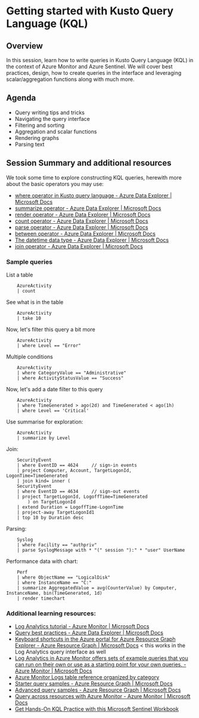 # Getting started with Kusto Query Language (KQL)

## Overview

In this session, learn how to write queries in Kusto Query Language (KQL) in the context of Azure Monitor and Azure Sentinel. We will cover best practices, design, how to create queries in the interface and leveraging scalar/aggregation functions along with much more.

## Agenda

* Query writing tips and tricks
* Navigating the query interface
* Filtering and sorting
* Aggregation and scalar functions
* Rendering graphs
* Parsing text

## Session Summary and additional resources

We took some time to explore constructing KQL queries, herewith more about the basic operators you may use:

*   [where operator in Kusto query language - Azure Data Explorer | Microsoft Docs](https://docs.microsoft.com/en-us/azure/data-explorer/kusto/query/whereoperator)
*   [summarize operator - Azure Data Explorer | Microsoft Docs](https://docs.microsoft.com/en-us/azure/data-explorer/kusto/query/summarizeoperator)
*   [render operator - Azure Data Explorer | Microsoft Docs](https://docs.microsoft.com/en-us/azure/data-explorer/kusto/query/renderoperator?pivots=azuremonitor)
*   [count operator - Azure Data Explorer | Microsoft Docs](https://docs.microsoft.com/en-us/azure/data-explorer/kusto/query/countoperator)
*   [parse operator - Azure Data Explorer | Microsoft Docs](https://docs.microsoft.com/en-us/azure/data-explorer/kusto/query/parseoperator)
*   [between operator - Azure Data Explorer | Microsoft Docs](https://docs.microsoft.com/en-us/azure/data-explorer/kusto/query/betweenoperator)
*   [The datetime data type - Azure Data Explorer | Microsoft Docs](https://docs.microsoft.com/en-us/azure/data-explorer/kusto/query/scalar-data-types/datetime)
*   [join operator - Azure Data Explorer | Microsoft Docs](https://docs.microsoft.com/en-us/azure/data-explorer/kusto/query/joinoperator?pivots=azuremonitor)

### Sample queries

List a table

        AzureActivity
        | count 

See what is in the table

        AzureActivity
        | take 10


Now, let's filter this query a bit more

        AzureActivity
        | where Level == "Error"

Multiple conditions

        AzureActivity
        | where CategoryValue == "Administrative"
        | where ActivityStatusValue == "Success"


Now, let's add a date filter to this query

        AzureActivity
        | where TimeGenerated > ago(2d) and TimeGenerated < ago(1h)
        | where Level == 'Critical'

Use summarise for exploration:

        AzureActivity
        | summarize by Level


Join:

        SecurityEvent 
        | where EventID == 4624		// sign-in events
        | project Computer, Account, TargetLogonId, LogonTime=TimeGenerated
        | join kind= inner (
        SecurityEvent 
        | where EventID == 4634		// sign-out events
        | project TargetLogonId, LogoffTime=TimeGenerated
            ) on TargetLogonId
        | extend Duration = LogoffTime-LogonTime
        | project-away TargetLogonId1 
        | top 10 by Duration desc


Parsing:

        Syslog 
        | where Facility == "authpriv"
        | parse SyslogMessage with * "(" session "):" * "user" UserName


Performance data with chart:

        Perf
        | where ObjectName == "LogicalDisk"
        | where InstanceName == "C:"
        | summarize AggregatedValue = avg(CounterValue) by Computer, InstanceName, bin(TimeGenerated, 1d) 
        | render timechart 



### Additional learning resources:

*   [Log Analytics tutorial - Azure Monitor | Microsoft Docs](https://docs.microsoft.com/en-us/azure/azure-monitor/logs/log-analytics-tutorial)
*   [Query best practices - Azure Data Explorer | Microsoft Docs](https://docs.microsoft.com/en-us/azure/data-explorer/kusto/query/best-practices)
*   [Keyboard shortcuts in the Azure portal for Azure Resource Graph Explorer - Azure Resource Graph | Microsoft Docs](https://docs.microsoft.com/en-us/azure/governance/resource-graph/reference/keyboard-shortcuts) < this works in the Log Analytics query interface as well
*   [Log Analytics in Azure Monitor offers sets of example queries that you can run on their own or use as a starting point for your own queries. - Azure Monitor | Microsoft Docs](https://docs.microsoft.com/en-us/azure/azure-monitor/logs/example-queries)
*   [Azure Monitor Logs table reference organized by category](https://docs.microsoft.com/en-us/azure/azure-monitor/reference/tables/tables-category)
*   [Starter query samples - Azure Resource Graph | Microsoft Docs](https://docs.microsoft.com/en-us/azure/governance/resource-graph/samples/starter?tabs=azure-cli)
*   [Advanced query samples - Azure Resource Graph | Microsoft Docs](https://docs.microsoft.com/en-us/azure/governance/resource-graph/samples/advanced?tabs=azure-cli)
*   [Query across resources with Azure Monitor - Azure Monitor | Microsoft Docs](https://docs.microsoft.com/en-us/azure/azure-monitor/logs/cross-workspace-query)
* [Get Hands-On KQL Practice with this Microsoft Sentinel Workbook](https://techcommunity.microsoft.com/t5/microsoft-sentinel-blog/get-hands-on-kql-practice-with-this-microsoft-sentinel-workbook/ba-p/3055600)
